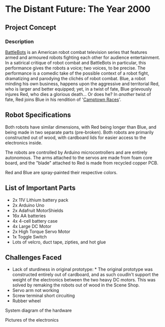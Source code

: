 # The Distant Future: The Year 2000

## Project Concept
### Description
[BattleBots](https://battlebots.com/) is an American robot combat television series that features armed and armoured robots fighting each other for audience entertainment. In a satirical critique of robot combat and BattleBots in particular, this performance gives the robots a voice; two voices, to be precise. The performance is a comedic take of the possible context of a robot fight, dramatizing and parodying the clichés of robot combat. Blue, a robot minding his own business, happens upon the aggressive and territorial Red, who is larger and better equipped; yet, in a twist of fate, Blue grievously injures Red, who dies a glorious death... Or does he? In *another* twist of fate, Red joins Blue in his rendition of '[Camptown Races](https://www.youtube.com/watch?v=cdZliSDhgXY)'.


## Robot Specifications
Both robots have similar dimensions, with Red being longer than Blue, and being made in two separate parts (pre-broken). Both robots are primarily constructed out of wood, with cardboard lids for easier access to the electronics inside.

The robots are controlled by Arduino microcontrollers and are entirely autonomous. The arms attached to the servos are made from foam core board, and the "blade" attached to Red is made from recycled copper PCB.

Red and Blue are spray-painted their respective colors.

## List of Important Parts
  * 2x 11V Lithium battery pack
  * 2x Arduino Uno
  * 2x Adafruit MotorShields
  * 16x AA batteries
  * 4x 4-cell battery case
  * 4x Large DC Motor
  * 2x High Torque Servo Motor
  * 1x Toggle Switch
  * Lots of velcro, duct tape, zipties, and hot glue

## Challenges Faced
  * Lack of sturdiness in original prototype:
         * The original prototype was constructed entirely out of cardboard, and as such coudln't support the weight of the electronics between the two heavy DC motors. This was solved by remaking the robots out of wood in the Scene Shop.
  * Servo arm not working
  * Screw terminal short circuiting
  * Rubber wheel 


System diagram of the hardware

Pictures of the electronics

